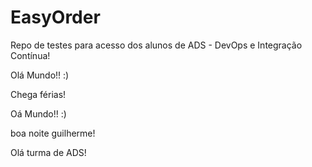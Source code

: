 # EasyOrder

Repo de testes para acesso dos alunos de ADS - DevOps e Integração Contínua!

Olá Mundo!! :)

Chega férias!

Oá Mundo!! :)

boa noite guilherme!

Olá turma de ADS!

